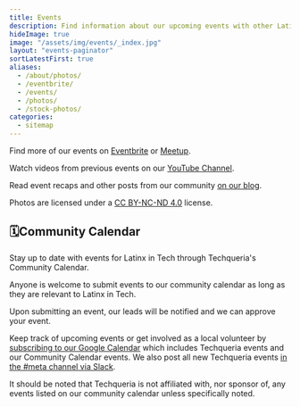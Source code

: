 ```yaml
---
title: Events
description: Find information about our upcoming events with other Latinx in Tech.
hideImage: true
image: "/assets/img/events/_index.jpg"
layout: "events-paginator"
sortLatestFirst: true
aliases:
  - /about/photos/
  - /eventbrite/
  - /events/
  - /photos/
  - /stock-photos/
categories:
  - sitemap
---
```


Find more of our events on [Eventbrite](https://techqueria.eventbrite.com) or [Meetup](https://meetup.com/techqueria).

Watch videos from previous events on our [YouTube Channel](https://www.youtube.com/channel/UCUhXR0BOgyqrS1E_Sr4PVjQ).

Read event recaps and other posts from our community [on our blog](/blog/).

Photos are licensed under a [CC BY-NC-ND 4.0](https://creativecommons.org/licenses/by-nc-nd/4.0/) license.

<h2 id="community-calendar"><span class="mr-sm">🗓</span>Community Calendar</h2>

Stay up to date with events for Latinx in Tech through Techqueria's Community Calendar.

Anyone is welcome to submit events to our community calendar as long as they are relevant to Latinx in Tech.

Upon submitting an event, our leads will be notified and we can approve your event.

Keep track of upcoming events or get involved as a local volunteer by [subscribing to our Google Calendar](https://calendar.google.com/calendar/b/3/r?cid=techqueria.org_e28qdet6neoq7tntr46e4s0mis@group.calendar.google.com&cid=techqueria.org_ighqmtqsscumdhdtm4n1nqpucc@group.calendar.google.com) which includes Techqueria events and our Community Calendar events. We also post all new Techqueria events [in the #meta channel via Slack](/communities/slack/).

It should be noted that Techqueria is not affiliated with, nor sponsor of, any events listed on our community calendar unless specifically noted.
